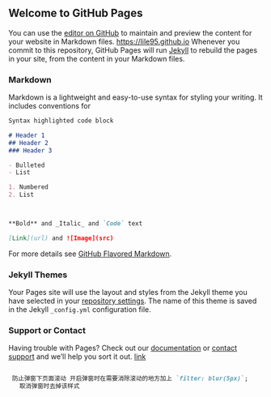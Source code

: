 ## Welcome to GitHub Pages

You can use the [editor on GitHub](https://github.com/lile95/lile95.github.io/edit/master/README.md) to maintain and preview the content for your website in Markdown files.
https://lile95.github.io
Whenever you commit to this repository, GitHub Pages will run [Jekyll](https://jekyllrb.com/) to rebuild the pages in your site, from the content in your Markdown files.

### Markdown

Markdown is a lightweight and easy-to-use syntax for styling your writing. It includes conventions for

```markdown
Syntax highlighted code block

# Header 1
## Header 2
### Header 3

- Bulleted
- List

1. Numbered
2. List



**Bold** and _Italic_ and `Code` text

[Link](url) and ![Image](src)
```

For more details see [GitHub Flavored Markdown](https://guides.github.com/features/mastering-markdown/).

### Jekyll Themes

Your Pages site will use the layout and styles from the Jekyll theme you have selected in your [repository settings](https://github.com/lile95/lile95.github.io/settings). The name of this theme is saved in the Jekyll `_config.yml` configuration file.

### Support or Contact

Having trouble with Pages? Check out our [documentation](https://help.github.com/categories/github-pages-basics/) or [contact support](https://github.com/contact) and we’ll help you sort it out.
[link](/trans.html)


```markdown

 防止弹窗下页面滚动 开启弹窗时在需要消除滚动的地方加上 `filter: blur(5px)`;
   取消弹窗时去掉该样式
```
